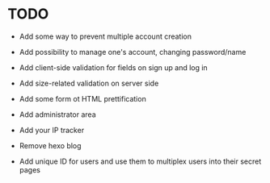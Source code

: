 TODO
===

- Add some way to prevent multiple account creation

- Add possibility to manage one's account, changing password/name

- Add client-side validation for fields on sign up and log in

- Add size-related validation on server side

- Add some form ot HTML prettification

- Add administrator area

- Add your IP tracker

- Remove hexo blog

- Add unique ID for users and use them to multiplex users into their secret pages
